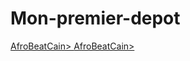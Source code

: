 # Mon-premier-depot
<html>
  <head>
  </head>
  <body>
    </li><a href="https://greatdiallo1.github.io/AfroBeatCain/home.html">AfroBeatCain></li>
  </li><a href="https://greatdiallo1.github.io/flipboard/flip.html">AfroBeatCain></li>
  
  </body>
  </html>

